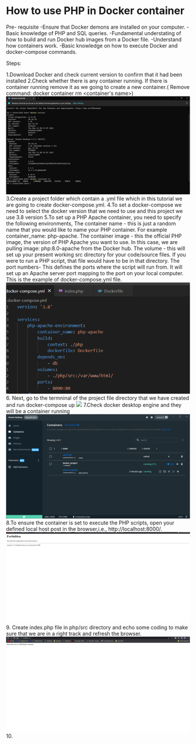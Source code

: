 # How to use PHP in Docker container
Pre- requisite 
-Ensure that Docker demons are installed on your computer.
-Basic knowledge of PHP and SQL queries.
-Fundamental understating of how to build and run Docker hub images from a Docker file.
-Understand how containers work.
-Basic knowledge on how to execute Docker and docker-compose commands.

Steps:

1.Download Docker and check current version to confirm that it had been installed
2.Check whether there is any container running. If there is container running remove it as we going to create a new container.( Remove command: docker container rm <container's name>)
![](gp/Windows%20PowerShell%2019_6_2022%207_15_40%20PM.png)
3.Create a project folder which contain a .yml file which in this tutorial we are going to create docker-compose.yml.
4.To set a docker-compose we need to select the docker version that we need to use and this project we use 3.8 version
5.To set up a PHP Apache container, you need to specify the following environments,
The container name - this is just a random name that you would like to name your PHP container.
For example container_name: php-apache.
The container image - this the official PHP image, the version of PHP Apache you want to use. In this case, we are pulling image: php:8.0-apache from the Docker hub.
The volume - this will set up your present working src directory for your code/source files. If you were to run a PHP script, that file would have to be in that directory.
The port numbers- This defines the ports where the script will run from. It will set up an Apache server port mapping to the port on your local computer.
This is the example of  docker-compose.yml file.
![](gp/docker-compose.yml%20-%20Docker_project%20-%20Visual%20Studio%20Code%2019_6_2022%207_29_42%20PM.png)
6. Next, go to the termninal of the  project file directory that we have created and run  docker-compose up
![](gp/Windows%20PowerShell%2018_6_2022%206_07_10%20P)
7.Check docker desktop  engine and they will be a container running
![](gp/Containers%20-%20Docker%20Desktop%2018_6_2022%206_07_45%20PM.png)
8.To ensure the container is set to execute the PHP scripts, open your defined local host post in the browser,i.e., http://localhost:8000/.
![](gp/403%20Forbidden%20-%20Google%20Chrome%2018_6_2022%206_08_44%20PM.png)
9. Create index.php file in php/src directory and echo some coding to make sure that we are in a right track and refresh the browser.
  ![](gp/403%20Forbidden%20-%20Google%20Chrome%2018_6_2022%206_10_47%20PM.png)
10.


